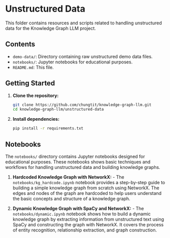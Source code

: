 # Unstructured Data

This folder contains resources and scripts related to handling unstructured data for the Knowledge Graph LLM project.

## Contents

- `demo-data/`: Directory containing raw unstructured demo data files.
- `notebooks/`: Jupyter notebooks for educational purposes.
- `README.md`: This file.

## Getting Started

1. **Clone the repository:**
    ```sh
    git clone https://github.com/chungtit/knowledge-graph-llm.git
    cd knowledge-graph-llm/unstructured-data
    ```

2. **Install dependencies:**
    ```sh
    pip install -r requirements.txt
    ```
## Notebooks

The `notebooks/` directory contains Jupyter notebooks designed for educational purposes. These notebooks shows basic techniques and workflows for handling unstructured data and building knowledge graphs.

1. **Hardcoded Knowledge Graph with NetworkX:**
        - The `notebooks/kg_hardcode.ipynb` notebook provides a step-by-step guide to building a simple knowledge graph from scratch using NetworkX. The edges and nodes of the graph are hardcoded to help users understand the basic concepts and structure of a knowledge graph.

2. **Dynamic Knowledge Graph with SpaCy and NetworkX:**
        - The `notebooks/dynamic.ipynb` notebook shows how to build a dynamic knowledge graph by extracting information from unstructured text using SpaCy and constructing the graph with NetworkX. It covers the process of entity recognition, relationship extraction, and graph construction.